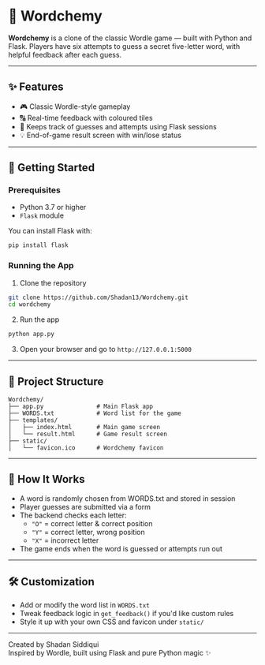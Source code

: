 # 🧪 Wordchemy

**Wordchemy** is a clone of the classic Wordle game — built with Python and Flask. Players have six attempts to guess a secret five-letter word, with helpful feedback after each guess.

---

## ✨ Features

- 🎮 Classic Wordle-style gameplay  
- 🔠 Real-time feedback with coloured tiles  
- 🧠 Keeps track of guesses and attempts using Flask sessions  
- 💡 End-of-game result screen with win/lose status

---

## 🚀 Getting Started

### Prerequisites

- Python 3.7 or higher  
- `Flask` module  

You can install Flask with:

```bash
pip install flask
```

### Running the App

1. Clone the repository

```bash
git clone https://github.com/Shadan13/Wordchemy.git
cd wordchemy
```

2. Run the app

```bash
python app.py
```

3. Open your browser and go to `http://127.0.0.1:5000`

---

## 📁 Project Structure

```text
Wordchemy/
├── app.py               # Main Flask app
├── WORDS.txt            # Word list for the game
├── templates/
│   ├── index.html       # Main game screen
│   └── result.html      # Game result screen
├── static/
│   └── favicon.ico      # Wordchemy favicon
```

---

## 🧠 How It Works

- A word is randomly chosen from WORDS.txt and stored in session
- Player guesses are submitted via a form
- The backend checks each letter:
  - `"O"` = correct letter & correct position
  - `"Y"` = correct letter, wrong position
  - `"X"` = incorrect letter
- The game ends when the word is guessed or attempts run out

---

## 🛠 Customization

- Add or modify the word list in `WORDS.txt`
- Tweak feedback logic in `get_feedback()` if you'd like custom rules
- Style it up with your own CSS and favicon under `static/`

---

Created by Shadan Siddiqui  
Inspired by Wordle, built using Flask and pure Python magic ✨
